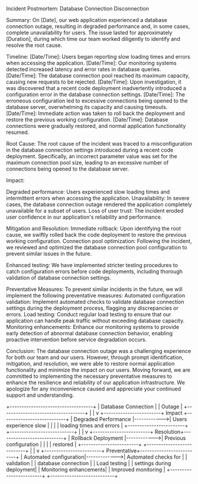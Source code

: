 Incident Postmortem: Database Connection Disconnection

Summary:
On [Date], our web application experienced a database connection outage, resulting in degraded performance and, in some cases, complete unavailability for users. The issue lasted for approximately [Duration], during which time our team worked diligently to identify and resolve the root cause.

Timeline:
[Date/Time]: Users began reporting slow loading times and errors when accessing the application.
[Date/Time]: Our monitoring systems detected increased latency and error rates in database queries.
[Date/Time]: The database connection pool reached its maximum capacity, causing new requests to be rejected.
[Date/Time]: Upon investigation, it was discovered that a recent code deployment inadvertently introduced a configuration error in the database connection settings.
[Date/Time]: The erroneous configuration led to excessive connections being opened to the database server, overwhelming its capacity and causing timeouts.
[Date/Time]: Immediate action was taken to roll back the deployment and restore the previous working configuration.
[Date/Time]: Database connections were gradually restored, and normal application functionality resumed.

Root Cause:
The root cause of the incident was traced to a misconfiguration in the database connection settings introduced during a recent code deployment. Specifically, an incorrect parameter value was set for the maximum connection pool size, leading to an excessive number of connections being opened to the database server.

Impact:

Degraded performance: Users experienced slow loading times and intermittent errors when accessing the application.
Unavailability: In severe cases, the database connection outage rendered the application completely unavailable for a subset of users.
Loss of user trust: The incident eroded user confidence in our application's reliability and performance.

Mitigation and Resolution:
Immediate rollback: Upon identifying the root cause, we swiftly rolled back the code deployment to restore the previous working configuration.
Connection pool optimization: Following the incident, we reviewed and optimized the database connection pool configuration to prevent similar issues in the future.

Enhanced testing: We have implemented stricter testing procedures to catch configuration errors before code deployments, including thorough validation of database connection settings.

Preventative Measures:
To prevent similar incidents in the future, we will implement the following preventative measures:
Automated configuration validation: Implement automated checks to validate database connection settings during the deployment process, flagging any discrepancies or errors.
Load testing: Conduct regular load testing to ensure that our application can handle peak traffic without exceeding database capacity.
Monitoring enhancements: Enhance our monitoring systems to provide early detection of abnormal database connection behavior, enabling proactive intervention before service degradation occurs.

Conclusion:
The database connection outage was a challenging experience for both our team and our users. However, through prompt identification, mitigation, and resolution, we were able to restore normal application functionality and minimize the impact on our users. Moving forward, we are committed to implementing the necessary preventative measures to enhance the resilience and reliability of our application infrastructure. We apologize for any inconvenience caused and appreciate your continued support and understanding.
                  





   +-----------------------------------+
                     |       Database Connection         |
                     |             Outage                |
                     +-----------------------------------+
                                        |
                                        |
                                        v
+------------------------+   Impact    +---------------------------+
| Degraded Performance   |------------>| Users experience slow     |
|                        |             | loading times and errors  |
+------------------------+             +---------------------------+
                                        |
                                        |
                                        v
+------------------------+   Resolution+---------------------------+
| Rollback Deployment    |------------>| Previous configuration     |
|                        |             | restored                  |
+------------------------+             +---------------------------+
                                        |
                                        |
                                        v
+------------------------+   Preventative+--------------------------+
| Automated configuration|------------->| Automated checks for      |
| validation             |              | database connection       |
| Load testing           |              | settings during deployment|
| Monitoring enhancements|              | Improved monitoring       |
+------------------------+              +---------------------------+



